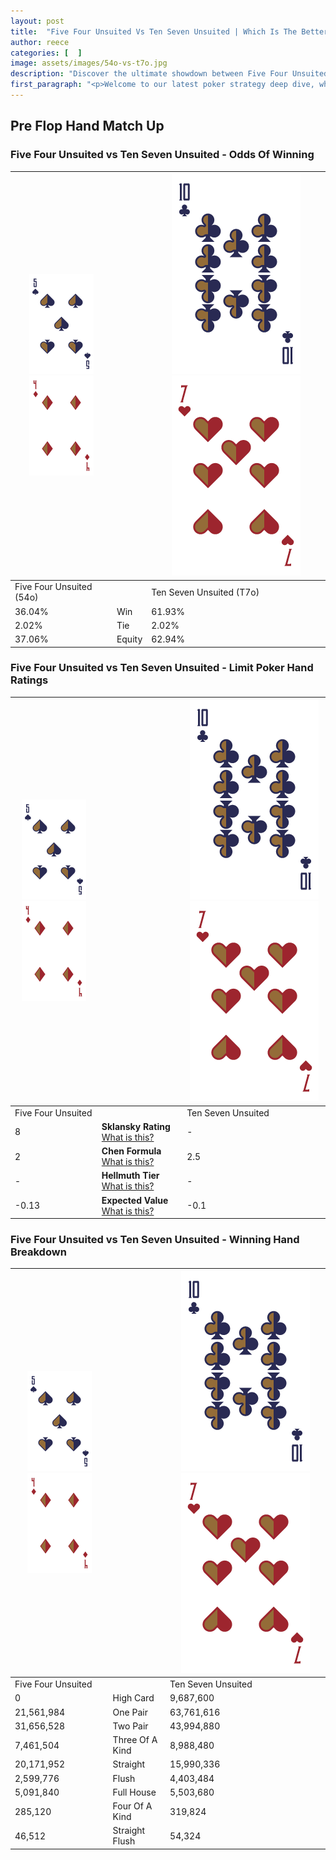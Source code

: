 ```yaml
---
layout: post
title:  "Five Four Unsuited Vs Ten Seven Unsuited | Which Is The Better Hand In Poker? A Complete Guide"
author: reece
categories: [  ]
image: assets/images/54o-vs-t7o.jpg
description: "Discover the ultimate showdown between Five Four Unsuited and Ten Seven Unsuited in poker! Uncover the odds, strategies, and scenarios where one hand triumphs over the other. Get ready to up your poker game with this thrilling analysis."
first_paragraph: "<p>Welcome to our latest poker strategy deep dive, where we're pitting two distinct hands against each other in a high-stakes showdown: Five Four Unsuited vs Ten Seven Unsuited.</p><p>In the dynamic world of poker, every decision counts, and knowing which hand holds the upper hand is key to your success at the table.</p><p>In this article, we'll dissect these two hands, explore the scenarios where one dominates the other, and equip you with the knowledge to make strategic choices that can tip the odds in your favor.</p><p>Get ready to unravel the intriguing dynamics of these poker hands and elevate your game to new heights.</p>"
---
```




[comment]: # (sp0)

## Pre Flop Hand Match Up

<div class="table hand-ratings" markdown="1"> 



### Five Four Unsuited vs Ten Seven Unsuited - Odds Of Winning


    
| ![image info](assets/images/hand1/5.png) ![image info](assets/images/hand1/4o.png) |  | ![image info](assets/images/hand2/T.png) ![image info](assets/images/hand2/7o.png) |
| -------- | -------- | -------- |
| Five Four Unsuited (54o) |  | Ten Seven Unsuited (T7o) |
| 36.04% | Win | 61.93% |
| 2.02% | Tie | 2.02% |
| 37.06% | Equity | 62.94% |




[comment]: # (sp1)



### Five Four Unsuited vs Ten Seven Unsuited - Limit Poker Hand Ratings


    
| ![image info](assets/images/hand1/5.png) ![image info](assets/images/hand1/4o.png) |  | ![image info](assets/images/hand2/T.png) ![image info](assets/images/hand2/7o.png) |
| -------- | -------- | -------- |
| Five Four Unsuited |  | Ten Seven Unsuited |
| 8 | **Sklansky Rating** [What is this?](/sklansky-rating-explained) | - |
| 2 | **Chen Formula** [What is this?](/chen-formula-explained) | 2.5 |
| - | **Hellmuth Tier** [What is this?](/Hellmuth-tier-explained) | - |
| -0.13 | **Expected Value** [What is this?](/expected-value-explained) | -0.1 |




[comment]: # (sp2)



### Five Four Unsuited vs Ten Seven Unsuited - Winning Hand Breakdown


    
| ![image info](assets/images/hand1/5.png) ![image info](assets/images/hand1/4o.png) |  | ![image info](assets/images/hand2/T.png) ![image info](assets/images/hand2/7o.png) |
| -------- | -------- | -------- |
| Five Four Unsuited |  | Ten Seven Unsuited |
| 0 | High Card | 9,687,600 |
| 21,561,984 | One Pair | 63,761,616 |
| 31,656,528 | Two Pair | 43,994,880 |
| 7,461,504 | Three Of A Kind | 8,988,480 |
| 20,171,952 | Straight | 15,990,336 |
| 2,599,776 | Flush | 4,403,484 |
| 5,091,840 | Full House | 5,503,680 |
| 285,120 | Four Of A Kind | 319,824 |
| 46,512 | Straight Flush | 54,324 |




[comment]: # (sp3)



</div>

[comment]: # (sp4)



[comment]: # (sp5)

